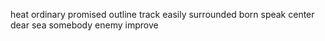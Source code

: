 heat ordinary promised outline track easily surrounded born speak center dear sea somebody enemy improve